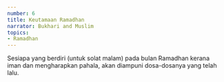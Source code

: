 ```yaml
---
number: 6
title: Keutamaan Ramadhan
narrator: Bukhari and Muslim
topics:
- Ramadhan
---
```


Sesiapa yang berdiri (untuk solat malam) pada bulan Ramadhan kerana iman dan mengharapkan pahala, akan diampuni dosa-dosanya yang telah lalu.

